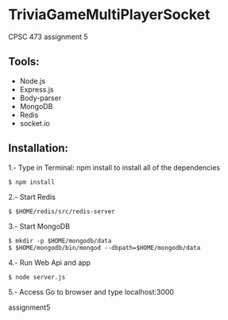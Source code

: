 # TriviaGameMultiPlayerSocket
CPSC 473 assignment 5

## Tools:

- Node.js
- Express.js
- Body-parser
- MongoDB
- Redis
- socket.io
## Installation:
 1.- Type in Terminal: npm install  to install all of the dependencies
```
$ npm install
```
 2.- Start Redis
````
$ $HOME/redis/src/redis-server
````

 3.- Start MongoDB
````
$ mkdir -p $HOME/mongodb/data
$ $HOME/mongodb/bin/mongod --dbpath=$HOME/mongodb/data
````

 4.- Run Web Api and app
 ````
$ node server.js
````

5.- Access
Go to browser and type localhost:3000




assignment5
